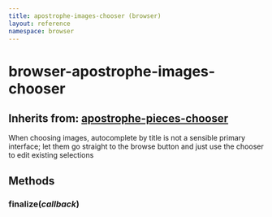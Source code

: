 ```yaml
---
title: apostrophe-images-chooser (browser)
layout: reference
namespace: browser
---
```


# browser-apostrophe-images-chooser

## Inherits from: [apostrophe-pieces-chooser](https://github.com/apostrophecms/apostrophe-documentation/tree/e71017392b54a258d8d72811456c862139150a96/modules/apostrophe-pieces/browser-apostrophe-pieces-chooser.html)

When choosing images, autocomplete by title is not a sensible primary interface; let them go straight to the browse button and just use the chooser to edit existing selections

## Methods

### finalize\(_callback_\)

